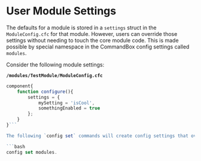 # User Module Settings

The defaults for a module is stored in a `settings` struct in the `ModuleConfig.cfc` for that module.  However, users can override those settings without needing to touch the core module code.  This is made possible by special namespace in the CommandBox config settings called `modules`.

Consider the following module settings:

**`/modules/TestModule/ModuleConfig.cfc`**
```javascript
component{
    function configure(){
        settings = {
            mySetting = 'isCool',
            somethingEnabled = true
        };
    }
}```

The following `config set` commands will create config settings that override those.  The pattern is `modules.moduleName.settingName`.

```bash
config set modules.